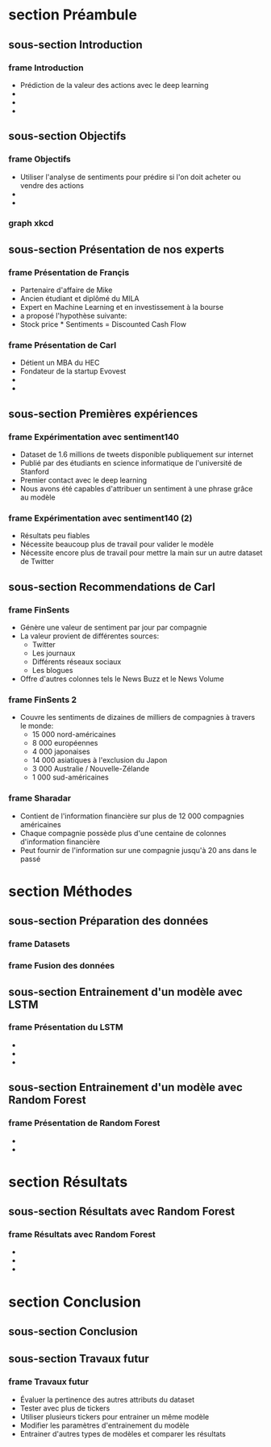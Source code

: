 <!--
%  Intro
%    * Déroulement de la présentation
%    * Expliquer le contexte (prédiction des stocks avec l'analyse de sentiments)
%  Prolog de l'histoire : Comment on s'est fait abordé
%    * Rencontre avec Françis
%    * Explication de l'hypothèse de base (Stock price * Sentiments = DCF)
%  Histoire : Conclusion de ce qu'on va faire.  Hypothèse de base. Discounted cash flow.
%  1ère itération : sentiment140
%    * Décrire sentiment140
%    * Expliquer ce qu'on a fait avec sentiment140, montrer les résultats
%  2e  fuck
%    * Expliquer que ça prend du temps et que c'est pas fiable
%  3e  carl à la rescousse : finsents + sharadar + Free Cash + Quandl
%    * Expliquer c'est quoi finsents, sharadar + FCF
%    * Préparation des données. Pandas + Xarray. Nettoyage avec Bash
%  4e  LSTM
%    * Explication du LSTM
%    * Expliquer les paramètres
%  5e  Random Forest
%    * Expliquer Random Forest
%  6e  Résultats
%    * Montrer les résultats avec des graphiques
%  7e  Conclusion
%  8e Travaux futurs
-->

# section Préambule
## sous-section Introduction
### frame Introduction
* Prédiction de la valeur des actions avec le deep learning
* 
* 
* 
## sous-section Objectifs
### frame Objectifs
* Utiliser l'analyse de sentiments pour prédire si l'on doit acheter ou vendre des actions
* 
* 
### graph xkcd
## sous-section Présentation de nos experts
### frame Présentation de Françis
* Partenaire d'affaire de Mike
* Ancien étudiant et diplômé du MILA
* Expert en Machine Learning et en investissement à la bourse
* a proposé l'hypothèse suivante:
* Stock price * Sentiments = Discounted Cash Flow
### frame Présentation de Carl 
* Détient un MBA du HEC
* Fondateur de la startup Evovest
* 
* 
## sous-section Premières expériences
### frame Expérimentation avec sentiment140
* Dataset de 1.6 millions de tweets disponible publiquement sur internet
* Publié par des étudiants en science informatique de l'université de Stanford
* Premier contact avec le deep learning
* Nous avons été capables d'attribuer un sentiment à une phrase grâce au modèle
### frame Expérimentation avec sentiment140 (2)
* Résultats peu fiables
* Nécessite beaucoup plus de travail pour valider le modèle
* Nécessite encore plus de travail pour mettre la main sur un autre dataset de Twitter
## sous-section Recommendations de Carl
### frame FinSents 
* Génère une valeur de sentiment par jour par compagnie
* La valeur provient de différentes sources:
  * Twitter
  * Les journaux
  * Différents réseaux sociaux
  * Les blogues
* Offre d'autres colonnes tels le News Buzz et le News Volume
### frame FinSents 2
* Couvre les sentiments de dizaines de milliers de compagnies à travers le monde:
  * 15 000 nord-américaines
  * 8 000 européennes
  * 4 000 japonaises
  * 14 000 asiatiques à l'exclusion du Japon
  * 3 000 Australie / Nouvelle-Zélande
  * 1 000 sud-américaines
### frame Sharadar
* Contient de l'information financière sur plus de 12 000 compagnies américaines
* Chaque compagnie possède plus d'une centaine de colonnes d'information financière
* Peut fournir de l'information sur une compagnie jusqu'à 20 ans dans le passé

# section Méthodes
## sous-section Préparation des données
### frame Datasets
### frame Fusion des données 
## sous-section Entrainement d'un modèle avec LSTM 
### frame Présentation du LSTM 
* 
* 
* 

## sous-section Entrainement d'un modèle avec Random Forest 
### frame Présentation de Random Forest 
* 
* 

# section Résultats
## sous-section Résultats avec Random Forest
### frame Résultats avec Random Forest  
* 
* 
* 

# section Conclusion
## sous-section Conclusion
## sous-section Travaux futur
### frame Travaux futur
* Évaluer la pertinence des autres attributs du dataset
* Tester avec plus de tickers
* Utiliser plusieurs tickers pour entrainer un même modèle
* Modifier les paramètres d'entrainement du modèle
* Entrainer d'autres types de modèles et comparer les résultats
